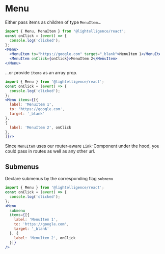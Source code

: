 # Menu

Either pass items as children of type `MenuItem`...

```jsx
import { Menu, MenuItem } from '@lightelligence/react';
const onClick = (event) => {
  console.log('clicked');
};
<Menu>
  <MenuItem to="https://google.com" target="_blank">MenuItem 1</MenuItem>
  <MenuItem onClick={onClick}>MenuItem 2</MenuItem>
</Menu>
```

...or provide `items` as an array prop.

```jsx
import { Menu } from '@lightelligence/react';
const onClick = (event) => {
  console.log('clicked');
};
<Menu items={[{
  label: 'MenuItem 1',
  to: 'https://google.com',
  target: '_blank'
},
{
  label: 'MenuItem 2', onClick
},
]}/>
```

Since `MenuItem` uses our router-aware `Link`-Component under the hood, you could pass in routes as well as any other url.


## Submenus

Declare submenus by the corresponding flag `submenu`

```jsx
import { Menu } from '@lightelligence/react';
const onClick = (event) => {
  console.log('clicked');
};
<Menu
  submenu
  items={[{
    label: 'MenuItem 1',
    to: 'https://google.com',
    target: '_blank'
  }, {
    label: 'MenuItem 2', onClick
  }]}
/>
```
